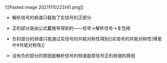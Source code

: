 ![[Pasted image 20211110223141.png]]

- 解析信号的频谱只截取了实信号的正部分

- 正的部分是由公式**反**推导得到的——信号->解析信号->复包络
- 负的部分的频谱只能通过实信号的共轭对称性得到[[实信号的共轭对称性|傅里叶#共轭对称性]]
- 没有负的部分的原因是解析信号的频谱是原信号正的频谱的两倍